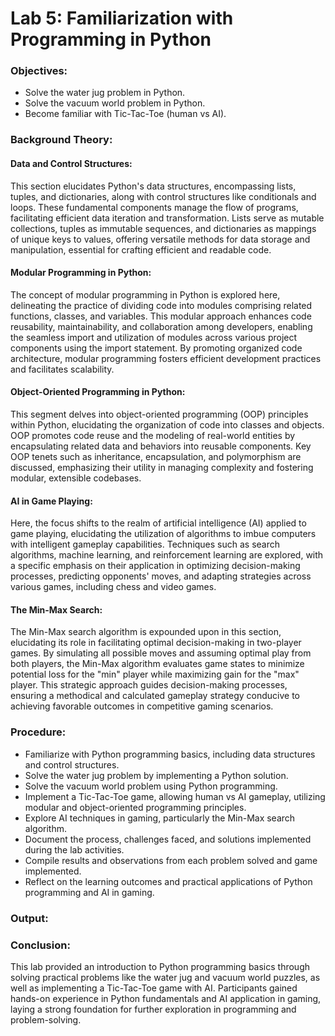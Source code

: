 # Lab 5: Familiarization with Programming in Python

### Objectives:
- Solve the water jug problem in Python.
- Solve the vacuum world problem in Python.
- Become familiar with Tic-Tac-Toe (human vs AI).

### Background Theory:

#### Data and Control Structures:
 This section elucidates Python's data structures, encompassing lists, tuples, and dictionaries, along with control structures like conditionals and loops. These fundamental components manage the flow of programs, facilitating efficient data iteration and transformation. Lists serve as mutable collections, tuples as immutable sequences, and dictionaries as mappings of unique keys to values, offering versatile methods for data storage and manipulation, essential for crafting efficient and readable code.

#### Modular Programming in Python:
 The concept of modular programming in Python is explored here, delineating the practice of dividing code into modules comprising related functions, classes, and variables. This modular approach enhances code reusability, maintainability, and collaboration among developers, enabling the seamless import and utilization of modules across various project components using the import statement. By promoting organized code architecture, modular programming fosters efficient development practices and facilitates scalability.

#### Object-Oriented Programming in Python:
This segment delves into object-oriented programming (OOP) principles within Python, elucidating the organization of code into classes and objects. OOP promotes code reuse and the modeling of real-world entities by encapsulating related data and behaviors into reusable components. Key OOP tenets such as inheritance, encapsulation, and polymorphism are discussed, emphasizing their utility in managing complexity and fostering modular, extensible codebases.

#### AI in Game Playing:
Here, the focus shifts to the realm of artificial intelligence (AI) applied to game playing, elucidating the utilization of algorithms to imbue computers with intelligent gameplay capabilities. Techniques such as search algorithms, machine learning, and reinforcement learning are explored, with a specific emphasis on their application in optimizing decision-making processes, predicting opponents' moves, and adapting strategies across various games, including chess and video games.

#### The Min-Max Search:
The Min-Max search algorithm is expounded upon in this section, elucidating its role in facilitating optimal decision-making in two-player games. By simulating all possible moves and assuming optimal play from both players, the Min-Max algorithm evaluates game states to minimize potential loss for the "min" player while maximizing gain for the "max" player. This strategic approach guides decision-making processes, ensuring a methodical and calculated gameplay strategy conducive to achieving favorable outcomes in competitive gaming scenarios.

### Procedure:
- Familiarize with Python programming basics, including data structures and control structures.
- Solve the water jug problem by implementing a Python solution.
- Solve the vacuum world problem using Python programming.
- Implement a Tic-Tac-Toe game, allowing human vs AI gameplay, utilizing modular and object-oriented programming principles.
- Explore AI techniques in gaming, particularly the Min-Max search algorithm.
- Document the process, challenges faced, and solutions implemented during the lab activities.
- Compile results and observations from each problem solved and game implemented.
- Reflect on the learning outcomes and practical applications of Python programming and AI in gaming.

### Output:

### Conclusion:
This lab provided an introduction to Python programming basics through solving practical problems like the water jug and vacuum world puzzles, as well as implementing a Tic-Tac-Toe game with AI. Participants gained hands-on experience in Python fundamentals and AI application in gaming, laying a strong foundation for further exploration in programming and problem-solving.
